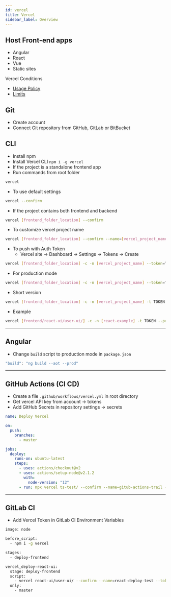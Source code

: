 ```yaml
---
id: vercel
title: Vercel
sidebar_label: Overview
---
```


## Host Front-end apps

- Angular
- React
- Vue
- Static sites

Vercel Conditions

- [Usage Policy](https://vercel.com/docs/v2/platform/fair-use-policy)
- [Limits](https://vercel.com/docs/v2/platform/limits)

## Git

- Create account
- Connect Git repository from GitHub, GitLab or BitBucket

## CLI

- Install npm
- Install Vercel CLI `npm i -g vercel`
- If the project is a standalone frontend app
- Run commands from root folder

```bash
vercel
```

- To use default settings

```bash
vercel --confirm
```

- If the project contains both frontend and backend

```bash
vercel [frontend_folder_location] --confirm
```

- To customize vercel project name

```bash
vercel [frontend_folder_location] --confirm --name=[vercel_project_name]
```

- To push with Auth Token
  - Vercel site &rarr; Dashboard &rarr; Settings &rarr; Tokens &rarr; Create

```bash
vercel [frontend_folder_location] -c -n [vercel_project_name] --token=TOKEN
```

- For production mode

```bash
vercel [frontend_folder_location] -c -n [vercel_project_name] --token=TOKEN --prod
```

- Short version

```bash
vercel [frontend_folder_location] -c -n [vercel_project_name] -t TOKEN --prod
```

- Example

```bash
vercel [frontend/react-ui/user-ui/] -c -n [react-example] -t TOKEN --prod
```

---

## Angular

- Change `build` script to production mode in `package.json`

```js
"build": "ng build --aot --prod"
```

---

## GitHub Actions (CI CD)

- Create a file `.github/workflows/vercel.yml` in root directory
- Get vercel API key from account &rarr; tokens
- Add GitHub Secrets in repository settings &rarr; secrets

```yml filename="vercel.yml"
name: Deploy Vercel

on:
  push:
    branches:
      - master

jobs:
  deploy:
    runs-on: ubuntu-latest
    steps:
      - uses: actions/checkout@v2
      - uses: actions/setup-node@v2.1.2
        with:
          node-version: "12"
      - run: npx vercel ts-test/ --confirm --name=gitub-actions-trail --token=${{secrets.VERCEL_TOKEN}} --prod
```

---

## GitLab CI

- Add Vercel Token in GitLab CI Environment Variables

```bash
image: node

before_script:
  - npm i -g vercel

stages:
  - deploy-frontend

vercel_deploy-react-ui:
  stage: deploy-frontend
  script:
    - vercel react-ui/user-ui/ --confirm --name=react-deploy-test --token=$ZEIT_TOKEN --prod
  only:
    - master
```
